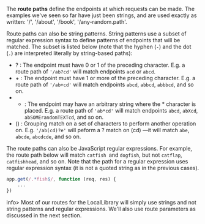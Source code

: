 The **route paths** define the endpoints at which requests can be made. The examples we've seen so far have just been strings, and are used exactly as written: '/', '/about', '/book', '/any-random.path'.

Route paths can also be string patterns. String patterns use a subset of regular expression syntax to define patterns of endpoints that will be matched. The subset is listed below (note that the hyphen (`-`) and the dot (`.`) are interpreted literally by string-based paths):

* ? : The endpoint must have 0 or 1 of the preceding character. E.g. a route path of `'/ab?cd'` will match endpoints `acd` or `abcd`.
* \+ : The endpoint must have 1 or more of the preceding character. E.g. a route path of `'/ab+cd'` will match endpoints `abcd`, `abbcd`, `abbbcd`, and so on.
* * : The endpoint may have an arbitrary string where the * character is placed. E.g. a route path of `'ab*cd'` will match endpoints `abcd`, `abXcd`, `abSOMErandomTEXTcd`, and so on.
* () : Grouping match on a set of characters to perform another operation on. E.g. `'/ab(cd)?e'` will peform a ? match on (cd) —it will match `abe`, `abcde`, `abcdcde`, and so on.

The route paths can also be JavaScript regular expressions. For example, the route path below will match `catfish `and `dogfish`, but not `catflap`, `catfishhead`, and so on. Note that the path for a regular expression uses regular expression syntax (it is not a quoted string as in the previous cases).
    
```js  
app.get(/.*fish$/, function (req, res) {
	...
})
```

info> Most of our routes for the LocalLibrary will simply use strings and not string patterns and regular expressions. We'll also use route parameters as discussed in the next section.
